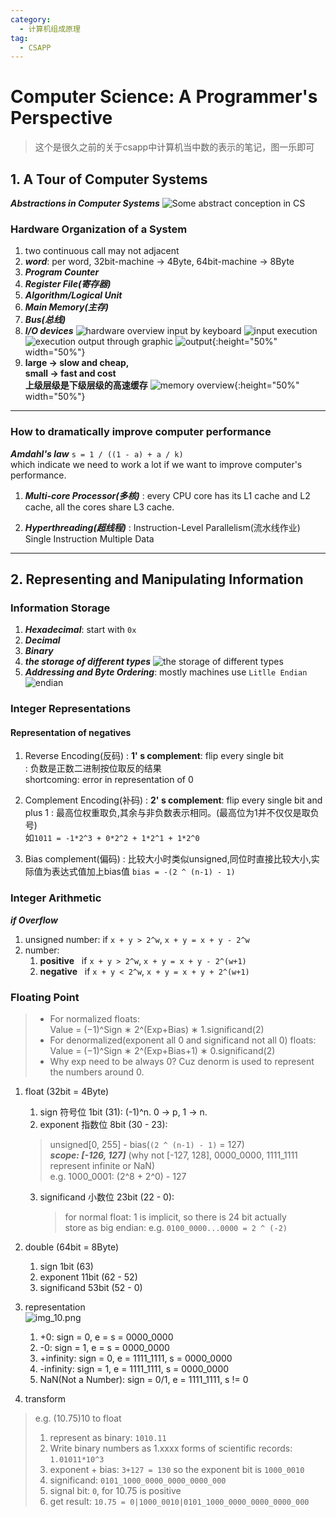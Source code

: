 ```yaml
---
category:
  - 计算机组成原理
tag:
  - CSAPP
---
```


# Computer Science: A Programmer's Perspective

> 这个是很久之前的关于csapp中计算机当中数的表示的笔记，图一乐即可


## 1. A Tour of Computer Systems

***Abstractions in Computer Systems***
![Some abstract conception in CS](../.vuepress/public/images/csapp/img_1.png)

### Hardware Organization of a System
1. two continuous call may not adjacent
2. ***word***: per word, 32bit-machine -> 4Byte, 64bit-machine -> 8Byte
3. ***Program Counter***
4. ***Register File(寄存器)***
5. ***Algorithm/Logical Unit***
6. ***Main Memory(主存)***
7. ***Bus(总线)***
8. ***I/O devices***
![hardware overview](../.vuepress/public/images/csapp/img.png)
input by keyboard
![input](../.vuepress/public/images/csapp/img_2.png)
execution
![execution](../.vuepress/public/images/csapp/img_3.png)
output through graphic
![output](../.vuepress/public/images/csapp/img_4.png){:height="50%" width="50%"}
9. **large -> slow and cheap,<br>small -> fast and cost <br>
上级层级是下级层级的高速缓存**
![memory overview](../.vuepress/public/images/csapp/img_5.png){:height="50%" width="50%"}

---

### How to dramatically improve computer performance

***Amdahl's law*** `s = 1 / ((1 - a) + a / k)` <br>
which indicate we need to work a lot if we want to improve computer's performance.

1. ***Multi-core Processor(多核)***
: every CPU core has its L1 cache and L2 cache, all the cores share L3 cache.

2. ***Hyperthreading(超线程)***
: Instruction-Level Parallelism(流水线作业)
  Single Instruction Multiple Data

---

## 2. Representing and Manipulating Information

### Information Storage
1. ***Hexadecimal***: start with `0x`
2. ***Decimal***
3. ***Binary***
4. ***the storage of different types***
![the storage of different types](../.vuepress/public/images/csapp/img_7.png)
5. ***Addressing and Byte Ordering***: mostly machines use `Litlle Endian`
![endian](../.vuepress/public/images/csapp/img_8.png)

### Integer Representations

#### Representation of negatives<br>

1. Reverse Encoding(反码)
: **1' s complement**: flip every single bit<br>
: 负数是正数二进制按位取反的结果<br>
  shortcoming: error in representation of 0

2. Complement Encoding(补码) 
: **2' s complement**: flip every single bit and plus 1
: 最高位权重取负,其余与非负数表示相同。(最高位为1并不仅仅是取负号)<br>
如`1011 = -1*2^3 + 0*2^2 + 1*2^1 + 1*2^0`

3. Bias complement(偏码)
: 比较大小时类似unsigned,同位时直接比较大小,实际值为表达式值加上bias值 `bias = -(2 ^ (n-1) - 1)`

### Integer Arithmetic

***if Overflow***

1. unsigned number: if `x + y > 2^w`, `x + y = x + y - 2^w`
2. number:<br>
    1. **positive** &nbsp; if `x + y > 2^w`, `x + y = x + y - 2^(w+1)`<br>
    2. **negative** &nbsp; if `x + y < 2^w`, `x + y = x + y + 2^(w+1)`<br>



### Floating Point

> * For normalized floats: <br>
    Value = (−1)^Sign ∗ 2^(Exp+Bias) ∗ 1.significand(2) <br>
> * For denormalized(exponent all 0 and significand not all 0) floats: <br>
>     Value = (−1)^Sign ∗ 2^(Exp+Bias+1) ∗ 0.significand(2) <br>
> *  Why exp need to be always 0? Cuz denorm is used to represent the numbers around 0. <br>

1. float (32bit = 4Byte)<br>
   1. sign 符号位 1bit (31): (-1)^n. 0 -> p, 1 -> n.
   2. exponent 指数位 8bit (30 - 23): 
    > unsigned[0, 255] - bias(`(2 ^ (n-1) - 1)` = 127) <br>
    ***scope: [-126, 127]*** (why not [-127, 128], 0000_0000, 1111_1111 represent infinite or NaN) <br>
    e.g. 1000_0001: (2^8 + 2^0) - 127
   3. significand 小数位 23bit (22 - 0):
      > for normal float: 1 is implicit, so there is 24 bit actually <br>
     store as big endian: e.g. `0100_0000...0000 = 2 ^ (-2)`
      
2. double (64bit = 8Byte) <br>
    1. sign 1bit (63)
   2. exponent 11bit (62 - 52)
   3. significand 53bit (52 - 0)

3. representation  <br>
![img_10.png](../.vuepress/public/images/csapp/img_10.png)
    1. +0: sign = 0, e = s = 0000_0000
   2. -0: sign = 1, e = s = 0000_0000
   3. +infinity: sign = 0, e = 1111_1111, s = 0000_0000
   4. -infinity: sign = 1, e = 1111_1111, s = 0000_0000
   5. NaN(Not a Number): sign = 0/1, e = 1111_1111, s != 0

4. transform
  > e.g.  (10.75)10 to float
  > 1. represent as binary: `1010.11`
  > 2. Write binary numbers as 1.xxxx forms of scientific records: `1.01011*10^3`
  > 3. exponent + bias: `3+127 = 130` so the exponent bit is `1000_0010`
  > 4. significand: `0101_1000_0000_0000_0000_000`
  > 5. signal bit: `0`, for 10.75 is positive
  > 6. get result: `10.75 = 0|1000_0010|0101_1000_0000_0000_0000_000`